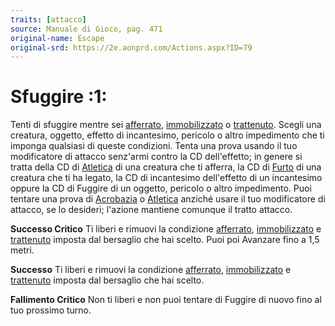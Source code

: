 ```yaml
---
traits: [attacco]
source: Manuale di Gioco, pag. 471
original-name: Escape
original-srd: https://2e.aonprd.com/Actions.aspx?ID=79
---
```


# Sfuggire :1:

Tenti di sfuggire mentre sei [afferrato](/condizioni/afferrato),
[immobilizzato](/condizioni/immobilizzato) o
[trattenuto](/condizioni/trattenuto). Scegli una creatura, oggetto, effetto di
incantesimo, pericolo o altro impedimento che ti imponga qualsiasi di queste
condizioni. Tenta una prova usando il tuo modificatore di attacco senz'armi
contro la CD dell'effetto; in genere si tratta della CD di
[Atletica](/abilita/atletica) di una creatura che ti afferra, la CD di
[Furto](/abilita/furto) di una creatura che ti ha legato, la CD di incantesimo
dell'effetto di un incantesimo oppure la CD di Fuggire di un oggetto, pericolo o
altro impedimento. Puoi tentare una prova di [Acrobazia](/abilita/acrobazia) o
[Atletica](/abilita/atletica) anziché usare il tuo modificatore di attacco, se
lo desideri; l'azione mantiene comunque il tratto attacco.

**Successo Critico** Ti liberi e rimuovi la condizione
[afferrato](/condizioni/afferrato), [immobilizzato](/condizioni/immobilizzato) e
[trattenuto](/condizioni/trattenuto) imposta dal bersaglio che hai scelto. Puoi
poi Avanzare fino a 1,5 metri.

**Successo** Ti liberi e rimuovi la condizione
[afferrato](/condizioni/afferrato), [immobilizzato](/condizioni/immobilizzato) e
[trattenuto](/condizioni/trattenuto) imposta dal bersaglio che hai scelto.

**Fallimento Critico** Non ti liberi e non puoi tentare di Fuggire di nuovo fino
al tuo prossimo turno.
